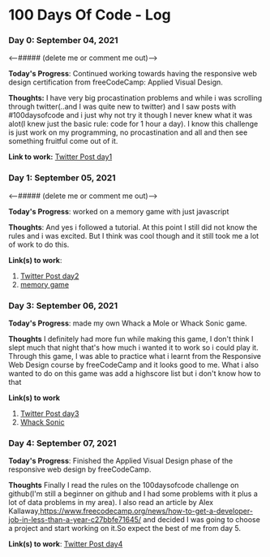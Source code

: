 # 100 Days Of Code - Log

### Day 0: September 04, 2021
<--##### (delete me or comment me out)-->

**Today's Progress**: Continued working towards having the responsive web design certification from freeCodeCamp: Applied Visual Design.

**Thoughts:** I have very big procastination problems and while i was scrolling through twitter(..and I was quite new to twitter) and I saw posts with #100daysofcode and i just why not try it though I never knew what it was alot(I knew just the basic rule: code for 1 hour a  day). I know this challenge is just work on my programming, no procastination and all and then see something fruitful come out of it.

**Link to work:** [Twitter Post day1](https://twitter.com/NalowaGeena/status/1434295056576532481)

### Day 1: September 05, 2021
<--##### (delete me or comment me out)-->

**Today's Progress**: worked on a memory game with just javascript

**Thoughts**: And yes i followed a tutorial. At this point I still did not know the rules and i was excited. But I think was cool though and it still took me a lot of work to do this.

**Link(s) to work**: 
1. [Twitter Post day2](https://twitter.com/NalowaGeena/status/1434619989361938436)
2. [memory game](https://github.com/nalowageena654/memory-game)


### Day 3: September 06, 2021

**Today's Progress**: made my own Whack a Mole or Whack Sonic game.

**Thoughts** I definitely had more fun while making this game, I don't think I slept much that night that's how much i wanted it to work so i could play it. 
Through this game, I was able to practice what i learnt from the Responsive Web Design course by freeCodeCamp and it looks good to me.
What i also wanted to do on this game was add a highscore list but i don't know how to that

**Link(s) to work**
1. [Twitter Post day3](https://twitter.com/NalowaGeena/status/1435011346844762114)
2. [Whack Sonic](https://github.com/nalowageena654/whack-a-mole)


### Day 4: September 07, 2021

**Today's Progress**: Finished the Applied Visual Design phase of the responsive web design by freeCodeCamp.

**Thoughts** Finally I read the rules on the 100daysofcode challenge on github(I'm still a beginner on github and I had some problems with it plus a lot of data problems in my area). I also read an article by Alex Kallaway,https://www.freecodecamp.org/news/how-to-get-a-developer-job-in-less-than-a-year-c27bbfe71645/ and  decided I was going to choose a project and start working on it.So expect the best of me from day 5.

**Link(s) to work**: [Twitter Post day4](https://twitter.com/NalowaGeena/status/1435139390506942464)
